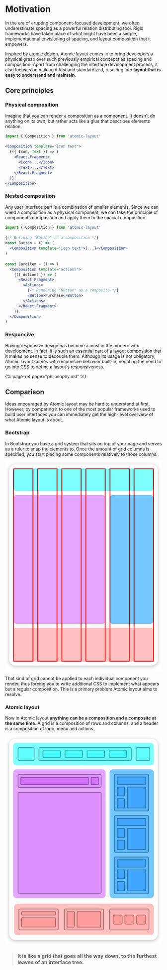 # Motivation

In the era of erupting component-focused development, we often underestimate spacing as a powerful relation distributing tool. Rigid frameworks have taken place of what might have been a simple, implementational envisioning of spacing, and layout composition that it empowers.

Inspired by [atomic design](http://bradfrost.com/blog/post/atomic-web-design), Atomic layout comes in to bring developers a physical grasp over such previously empirical concepts as spacing and composition. Apart from challenging the interface development process, it also focuses on making it fast and standardized, resulting into **layout that is easy to understand and maintain**.

## Core principles

### Physical composition

Imagine that you can render a composition as a component. It doesn't do anything on its own, but rather acts like a glue that describes elements relation.

```jsx
import { Composition } from 'atomic-layout'

<Composition template="icon text">
  {({ Icon, Text }) => (
    <React.Fragment>
      <Icon>...</Icon>
      <Text>...</Text>
    </React.Fragment>
  )}
</Composition>
```

### Nested composition

Any user interface part is a combination of smaller elements. Since we can wield a composition as a physical component, we can take the principle of components composition and apply them to the spacial composition.

```jsx
import { Composition } from 'atomic-layout'

{/* Defining "Button" as a composition */}
const Button = () => (
  <Composition template="icon text">{...}</Composition>
)

const CardItem = () => (
  <Composition template="actions">
    {({ Actions }) => (
      <React.Fragment>
        <Actions>
          {/* Rendering "Button" as a composite */}
          <Button>Purchase</Button>
        </Actions>
      </React.Fragment>
    )}
  </Composition>
)
```

### Responsive

Having responsive design has become a must in the modern web development. In fact, it is such an essential part of a layout composition that it makes no sense to decouple them. Although its usage is not obligatory, Atomic layout comes with responsive behavior built-in, negating the need to go into CSS to define a layout's responsiveness.

{% page-ref page="philosophy.md" %}

## Comparison

Ideas encouraged by Atomic layout may be hard to understand at first. However, by comparing it to one of the most popular frameworks used to build user interfaces you can immediately get the high-level overview of what Atomic layout is about.

### Bootstrap

In Bootstrap you have a grid system that sits on top of your page and serves as a ruler to snap the elements to. Once the amount of grid columns is specified, you start placing some components relatively to those columns.

![Bootstrap grid visualization](../.gitbook/assets/bootstrap-grid%20%283%29.png)

That kind of grid cannot be applied to each individual component you render, thus forcing you to write additional CSS to implement what appears but a regular composition. This is a primary problem Atomic layout aims to resolve.

### Atomic layout

Now in Atomic layout **anything** **can be a composition and a composite at the same time**. A grid is a composition of rows and columns, and a header is a composition of logo, menu and actions.

![Atomic layout visualization](../.gitbook/assets/atomic-layout%20%282%29.png)

> ### It is like a grid that goes all the way down, to the furthest leaves of an interface tree.

